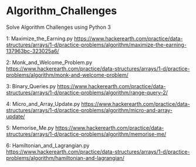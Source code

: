 
# Algorithm_Challenges
Solve Algorithm Challenges using Python 3


1: Maximize_the_Earning.py
    https://www.hackerearth.com/practice/data-structures/arrays/1-d/practice-problems/algorithm/maximize-the-earning-137963bc-323025a6/
    
2: Monk_and_Welcome_Problem.py
    https://www.hackerearth.com/practice/data-structures/arrays/1-d/practice-problems/algorithm/monk-and-welcome-problem/
    
3: Binary_Queries.py
    https://www.hackerearth.com/practice/data-structures/arrays/1-d/practice-problems/algorithm/range-query-2/
    
4: Micro_and_Array_Update.py
    https://www.hackerearth.com/practice/data-structures/arrays/1-d/practice-problems/algorithm/micro-and-array-update/
    
5: Memorise_Me.py
    https://www.hackerearth.com/practice/data-structures/arrays/1-d/practice-problems/algorithm/memorise-me/
    
6: Hamiltonian_and_Lagrangian.py
    https://www.hackerearth.com/practice/data-structures/arrays/1-d/practice-problems/algorithm/hamiltonian-and-lagrangian/


